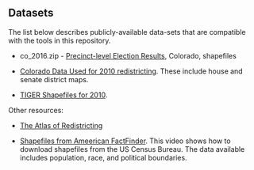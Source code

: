 ## Datasets
The list below describes publicly-available data-sets that are compatible with the tools in this repository.

* co_2016.zip - [Precinct-level Election Results](https://dataverse.harvard.edu/dataset.xhtml?persistentId=doi:10.7910/DVN/NH5S2I), Colorado, shapefiles

* [Colorado Data Used for 2010 redistricting](https://www.colorado.gov/pacific/cga-redistrict/data-used). These include house and senate district maps.

* [TIGER Shapefiles for 2010](https://catalog.data.gov/dataset/tiger-line-shapefile-2012-2010-state-colorado-2010-census-voting-district-state-based-vtd).

Other resources:
* [The Atlas of Redistricting](https://projects.fivethirtyeight.com/redistricting-maps/)

* [Shapefiles from Ameerican FactFinder](https://www.census.gov/data/academy/data-gems/2018/shapefiles.html). This video shows how to download shapefiles from the US Census Bureau. The data available includes population, race, and political boundaries.
